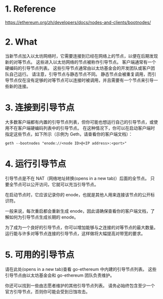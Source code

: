 # 1. Reference
https://ethereum.org/zh/developers/docs/nodes-and-clients/bootnodes/


# 2. What

当新节点加入以太坊网络时，它需要连接到已经在网络上的节点，以便在后期发现新的对等节点。 这些进入以太坊网络的节点被称作引导节点。 客户端通常有一个硬编码的引导节点列表。 这些引导节点通常由以太坊基金会的开发团队或客户团队自己运行。 请注意，引导节点与静态节点不同。 静态节点会被重复调用，而引导节点仅在没有足够的对等节点可以连接时被调用，并且需要有一个节点来引导一些新的连接。


# 3. 连接到引导节点

大多数客户端都有内置的引导节点列表，但你可能也想运行自己的引导节点，或使用不在客户端硬编码列表中的引导节点。 在这种情况下，你可以在启动客户端时指定这些节点，如下所示（示例为 Geth，请查看你的客户端文档）：

```
geth --bootnodes "enode://<node ID>@<IP address>:<port>"
```

# 4. 运行引导节点

引导节点是不在 NAT（网络地址转换(opens in a new tab)）后面的全节点。 只要全节点可以公开访问，它就可以充当引导节点。

在启动节点时，它应该记录你的 enode，也就是其他人用来连接该节点的公开标识符。

一般来说，每次重启都会重新生成 enode，因此请确保查看你的客户端文档，了解如何为引导节点生成长期的 enode。

为了成为一个良好的引导节点，你可以增加能够与之连接的对等节点的最大数量。 运行能与许多对等节点连接的引导节点，这样做将大幅提高对带宽的要求。


# 5. 可用的引导节点

请在此处(opens in a new tab)查看 go-ethereum 中内建的引导节点列表。 这些引导节点由以太坊基金会和 go-ethereum 团队负责维护。

你还可以找到一些由志愿者维护的其他引导节点列表。 请务必始终包含至少一个官方引导节点，否则你可能会受到日蚀攻击。